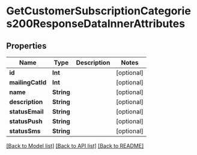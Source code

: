 # GetCustomerSubscriptionCategories200ResponseDataInnerAttributes

## Properties
Name | Type | Description | Notes
------------ | ------------- | ------------- | -------------
**id** | **Int** |  | [optional] 
**mailingCatId** | **Int** |  | [optional] 
**name** | **String** |  | [optional] 
**description** | **String** |  | [optional] 
**statusEmail** | **String** |  | [optional] 
**statusPush** | **String** |  | [optional] 
**statusSms** | **String** |  | [optional] 

[[Back to Model list]](../README.md#documentation-for-models) [[Back to API list]](../README.md#documentation-for-api-endpoints) [[Back to README]](../README.md)


